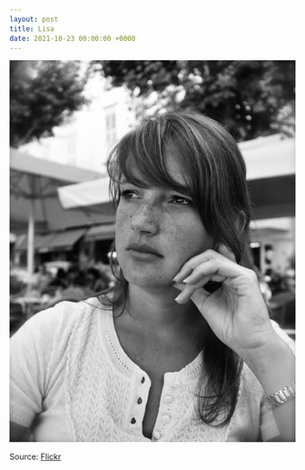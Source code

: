 ```yaml
---
layout: post
title: Lisa
date: 2021-10-23 00:00:00 +0000
---
```


![Lisa](/images/2021-10-23.jpg)

Source: [Flickr](https://www.flickr.com/people/23022279@N05)
